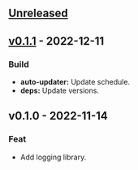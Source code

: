 <a name="unreleased"></a>
## [Unreleased]


<a name="v0.1.1"></a>
## [v0.1.1] - 2022-12-11
### Build
- **auto-updater:** Update schedule.
- **deps:** Update versions.


<a name="v0.1.0"></a>
## v0.1.0 - 2022-11-14
### Feat
- Add logging library.


[Unreleased]: https://github.com/030/logging/compare/v0.1.1...HEAD
[v0.1.1]: https://github.com/030/logging/compare/v0.1.0...v0.1.1
